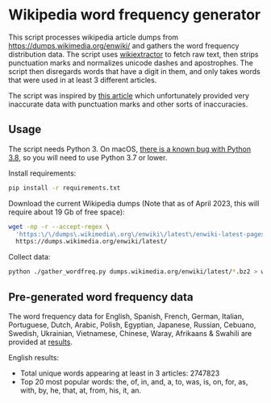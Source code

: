 # Wikipedia word frequency generator

This script processes wikipedia article dumps from https://dumps.wikimedia.org/enwiki/ and gathers the word frequency distribution data. The script uses [wikiextractor](https://github.com/attardi/wikiextractor) to fetch raw text, then strips punctuation marks and normalizes unicode dashes and apostrophes. The script then disregards words that have a digit in them, and only takes words that were used in at least 3 different articles.

The script was inspired by [this article](http://imonad.com/seo/wikipedia-word-frequency-list/) which unfortunately provided very inaccurate data with punctuation marks and other sorts of inaccuracies.

## Usage

The script needs Python 3. On macOS, [there is a known bug with Python 3.8](https://github.com/GoogleCloudPlatform/gsutil/issues/961#issuecomment-604648510), so you will need to use Python 3.7 or lower.

Install requirements:

```sh
pip install -r requirements.txt
```

Download the current Wikipedia dumps (Note that as of April 2023, this will require about 19 Gb of free space):

```sh
wget -np -r --accept-regex \
  'https:\/\/dumps\.wikimedia\.org\/enwiki\/latest\/enwiki-latest-pages-articles[0-9]+\..*' \
  https://dumps.wikimedia.org/enwiki/latest/
```

Collect data:

```sh
python ./gather_wordfreq.py dumps.wikimedia.org/enwiki/latest/*.bz2 > wordfreq.txt
```

## Pre-generated word frequency data

The word frequency data for English, Spanish, French, German, Italian, Portuguese, Dutch, Arabic, Polish, Egyptian, Japanese, Russian, Cebuano, Swedish, Ukrainian, Vietnamese, Chinese, Waray, Afrikaans & Swahili are provided at [results](results).

English results:

* Total unique words appearing at least in 3 articles: 2747823
* Top 20 most popular words: the, of, in, and, a, to, was, is, on, for, as, with, by, he, that, at, from, his, it, an.
